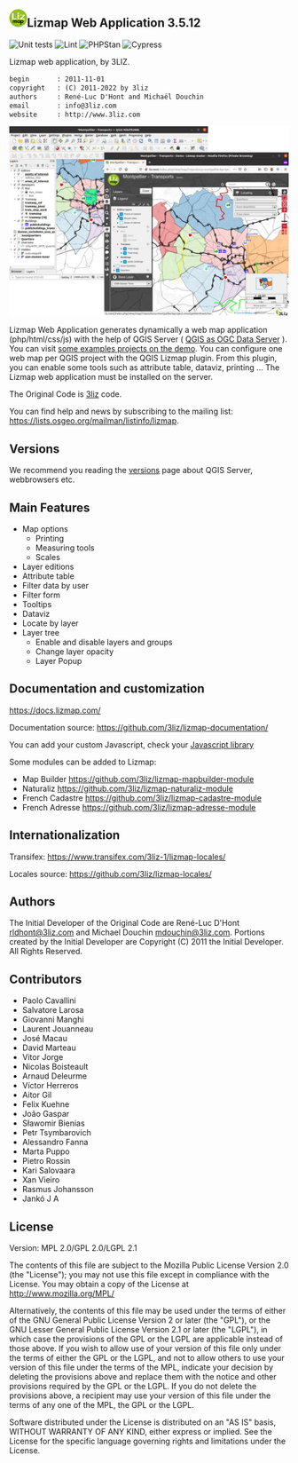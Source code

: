 [![logo](icon.png "3Liz")][3liz]Lizmap Web Application 3.5.12
------------------------------------------------------------------

![Unit tests](https://github.com/3liz/lizmap-web-client/workflows/Unit%20tests%20%F0%9F%8E%B3/badge.svg)
![Lint](https://github.com/3liz/lizmap-web-client/workflows/Lint/badge.svg)
![PHPStan](https://github.com/3liz/lizmap-web-client/workflows/PHPStan/badge.svg)
![Cypress](https://github.com/3liz/lizmap-web-client/actions/workflows/e2e_tests_cypress.yml/badge.svg)

Lizmap web application, by 3LIZ.

    begin       : 2011-11-01
    copyright   : (C) 2011-2022 by 3liz
    authors     : René-Luc D'Hont and Michaël Douchin
    email       : info@3liz.com
    website     : http://www.3liz.com

![demo](demo.jpg "3Liz")

Lizmap Web Application generates dynamically a web map application (php/html/css/js) with the help of QGIS Server ( [QGIS as OGC Data Server] ). You can visit [some examples projects on the demo](https://demo.lizmap.com/lizmap/).
You can configure one web map per QGIS project with the QGIS Lizmap plugin. From this plugin, you can enable some tools such as attribute table, dataviz, printing ...
The Lizmap web application must be installed on the server.

The Original Code is [3liz](https://3liz.com) code.

You can find help and news by subscribing to the mailing list: https://lists.osgeo.org/mailman/listinfo/lizmap.

Versions
--------

We recommend you reading the [versions](https://github.com/3liz/lizmap-web-client/wiki/Versions) page about QGIS Server, webbrowsers etc.

Main Features
-------------

* Map options
  * Printing
  * Measuring tools
  * Scales
* Layer editions
* Attribute table
* Filter data by user
* Filter form
* Tooltips
* Dataviz
* Locate by layer
* Layer tree
  * Enable and disable layers and groups
  * Change layer opacity
  * Layer Popup 

Documentation and customization
--------------

https://docs.lizmap.com/

Documentation source: https://github.com/3liz/lizmap-documentation/

You can add your custom Javascript, check your [Javascript library](https://github.com/3liz/lizmap-javascript-scripts/)

Some modules can be added to Lizmap:
* Map Builder https://github.com/3liz/lizmap-mapbuilder-module
* Naturaliz https://github.com/3liz/lizmap-naturaliz-module
* French Cadastre https://github.com/3liz/lizmap-cadastre-module
* French Adresse https://github.com/3liz/lizmap-adresse-module

Internationalization
---------------------

Transifex: https://www.transifex.com/3liz-1/lizmap-locales/

Locales source: https://github.com/3liz/lizmap-locales/

Authors
-------

The Initial Developer of the Original Code are René-Luc D'Hont <rldhont@3liz.com> and Michael Douchin <mdouchin@3liz.com>.
Portions created by the Initial Developer are Copyright (C) 2011 the Initial Developer.
All Rights Reserved.

Contributors
--------------

* Paolo Cavallini
* Salvatore Larosa
* Giovanni Manghi
* Laurent Jouanneau
* José Macau
* David Marteau
* Vitor Jorge
* Nicolas Boisteault
* Arnaud Deleurme
* Víctor Herreros
* Aitor Gil
* Felix Kuehne
* João Gaspar
* Sławomir Bienias
* Petr Tsymbarovich
* Alessandro Fanna
* Marta Puppo
* Pietro Rossin
* Kari Salovaara
* Xan Vieiro
* Rasmus Johansson
* Jankó J A

License
-------
Version: MPL 2.0/GPL 2.0/LGPL 2.1

The contents of this file are subject to the Mozilla Public License Version 2.0 (the "License"); you may not use this file except in compliance with the License. You may obtain a copy of the License at http://www.mozilla.org/MPL/

Alternatively, the contents of this file may be used under the terms of either of the GNU General Public License Version 2 or later (the "GPL"), or the GNU Lesser General Public License Version 2.1 or later (the "LGPL"), in which case the provisions of the GPL or the LGPL are applicable instead of those above. If you wish to allow use of your version of this file only under the terms of either the GPL or the LGPL, and not to allow others to use your version of this file under the terms of the MPL, indicate your decision by deleting the provisions above and replace them with the notice and other provisions required by the GPL or the LGPL. If you do not delete the provisions above, a recipient may use your version of this file under the terms of any one of the MPL, the GPL or the LGPL.

Software distributed under the License is distributed on an "AS IS" basis, WITHOUT WARRANTY OF ANY KIND, either express or implied. See the License for the specific language governing rights and limitations under the License.


  [QGIS as OGC Data Server]: http://docs.qgis.org/testing/en/docs/user_manual/working_with_ogc/ogc_server_support.html
  [3liz]:http://www.3liz.com
